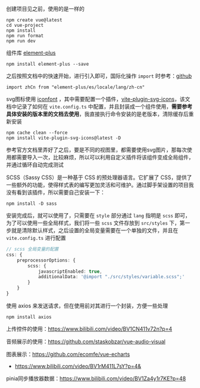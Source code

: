 创建项目见之前，使用的是一样的

```shell
npm create vue@latest
cd vue-project
npm install
npm run format
npm run dev
```

组件库 [element-plus](https://element-plus.org/zh-CN/)

```shell
npm install element-plus --save
```

之后按照文档中的快速开始，进行引入即可，国际化操作 `import` 时参考：[github](https://github.com/element-plus/element-plus/issues/13614)
```vue
import zhCn from "element-plus/es/locale/lang/zh-cn"
```

svg图标使用 [iconfont](https://www.iconfont.cn) ，其中需要配置一个插件，[vite-plugin-svg-icons](https://github.com/vbenjs/vite-plugin-svg-icons)，该文档中记录了如何在 `vite.config.ts` 中配置，并且封装成一个组件使用，**需要参考具体安装的版本里的文档去使用**，我直接执行命令安装的是老版本，清除缓存后重新安装

```shell
npm cache clean --force
npm install vite-plugin-svg-icons@latest -D
```

参考官方文档里弄好了之后，要是不同的视图里，都需要使用svg图片，那每次使用都需要导入一次，比较麻烦，所以可以利用自定义插件将该组件变成全局组件，并通过循环自动完成测试

SCSS（Sassy CSS）是一种基于 CSS 的预处理器语言。它扩展了 CSS，提供了一些额外的功能，使得样式表的编写更加灵活和可维护。通过脚手架设置的项目我没有看到该插件，所以需要自己安装一下：

```shell
npm install -D sass
```

安装完成后，就可以使用了，只需要在 `style` 部分通过 `lang` 指明是 `scss` 即可，为了可以使用一些全局样式，我们将一些 `scss` 文件存放到 `src/styles` 下，第一步就是清除默认样式，之后设置的全局变量需要在一个单独的文件，并且在 `vite.config.ts` 进行配置

```ts
// scss 全局变量的配置
css: {
	preprocessorOptions: {
		scss: {
			javascriptEnabled: true,
			additionalData: '@import "./src/styles/variable.scss";'
		}
	}
}
```

使用 axios 来发送请求，但在使用前对其进行一个封装，方便一些处理

```shell
npm install axios
```

上传控件的使用：https://www.bilibili.com/video/BV1CN411v72n?p=4

音频展示的使用：https://github.com/staskobzar/vue-audio-visual

图表展示：https://github.com/ecomfe/vue-echarts
+ https://www.bilibili.com/video/BV1rM411L7sY?p=4&

pinia同步播放器数据：https://www.bilibili.com/video/BV1Za4y1r7KE?p=48

